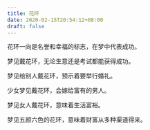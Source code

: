 ```yaml
---
title: 花环
date: 2020-02-15T20:54:12+08:00
draft: false
---
```


花环一向是名誉和幸福的标志，在梦中代表成功。



梦见戴花环，无论生意还是考试都能获得成功。



梦见给别人戴花环，预示着要举行婚礼。



少女梦见戴花环，会嫁给富有的男人。



梦见女人戴花环，意味着生活富裕。



梦见五颜六色的花环，意味着财富从多种渠道得来。

